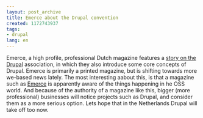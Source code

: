 ```yaml
---
layout: post_archive
title: Emerce about the Drupal convention
created: 1172743937
tags:
- drupal
lang: en
---
```

Emerce, a high profile, professional Dutch magazine features a [story on the Drupal](http://www.emerce.nl/nieuws.jsp?id=1883229) association, in which they also introduce some core concepts of Drupal.  Emerce is primarily a printed magazine, but is shifting towards more we-based news lately.  The most interesting aabout this, is that a magazine such as [Emerce](http://nl.wikipedia.org/wiki/Emerce) is apparently aware of the things happening in he OSS world. And because of the authority of a magazine like this, bigger (more professional) businesses will notice projects such as Drupal, and consider them as a more serious option. Lets hope that in the Netherlands Drupal will take off too now. 
